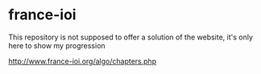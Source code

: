 # france-ioi
This repository is not supposed to offer a solution of the website, it's only here to show my progression

http://www.france-ioi.org/algo/chapters.php
